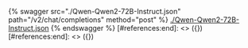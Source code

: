 [#references:start]: <> ({ "template": "openapi" })
[#references:start]: <> ({ "template": "openapi" })
{% swagger src="./Qwen-Qwen2-72B-Instruct.json" path="/v2/chat/completions" method="post" %}
[./Qwen-Qwen2-72B-Instruct.json](./Qwen-Qwen2-72B-Instruct.json)
{% endswagger %}
[#references:end]: <> ({})
[#references:end]: <> ({})